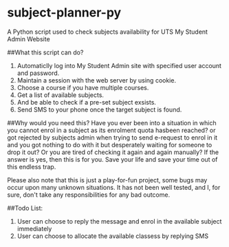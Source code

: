 # subject-planner-py
A Python script used to check subjects availability for UTS My Student Admin Website

##What this script can do?
1. Automaticlly log into My Student Admin site with specified user account and password.
2. Maintain a session with the web server by using cookie.
3. Choose a course if you have multiple courses.
3. Get a list of available subjects.
4. And be able to check if a pre-set subject exsists.
5. Send SMS to your phone once the target subject is found.

##Why would you need this?
Have you ever been into a situation in which you cannot enrol in a subject as its enrolment quota hasbeen reached? or got rejected by subjects admin when trying to send e-request to enrol in it and you got nothing to do with it but desperately waiting for someone to drop it out? Or you are tired of checking it again and again manually? If the answer is yes, then this is for you. Save your life and save your time out of this endless trap.

Please also note that this is just a play-for-fun project, some bugs may occur upon many unknown situations. It has not been well tested, and I, for sure, don't take any responsibilities for any bad outcome.

##Todo List:
1. User can choose to reply the message and enrol in the available subject immediately
2. User can choose to allocate the available classess by replying SMS
